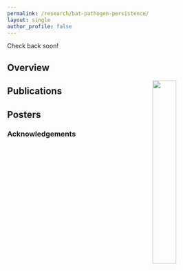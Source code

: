 ```yaml
---
permalink: /research/bat-pathogen-persistence/
layout: single
author_profile: false
---
```


Check back soon!

## Overview

<img align="right" width="33%" margin-left="20px" src="/assets/images/aboutme1.jpg">


## Publications


## Posters


### Acknowledgements